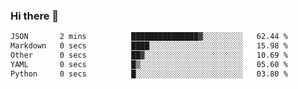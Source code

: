 ### Hi there 👋

<!--START_SECTION:waka-->

```txt
JSON       2 mins          ███████████████▓░░░░░░░░░   62.44 %
Markdown   0 secs          ████░░░░░░░░░░░░░░░░░░░░░   15.98 %
Other      0 secs          ██▓░░░░░░░░░░░░░░░░░░░░░░   10.69 %
YAML       0 secs          █▒░░░░░░░░░░░░░░░░░░░░░░░   05.60 %
Python     0 secs          █░░░░░░░░░░░░░░░░░░░░░░░░   03.80 %
```

<!--END_SECTION:waka-->
